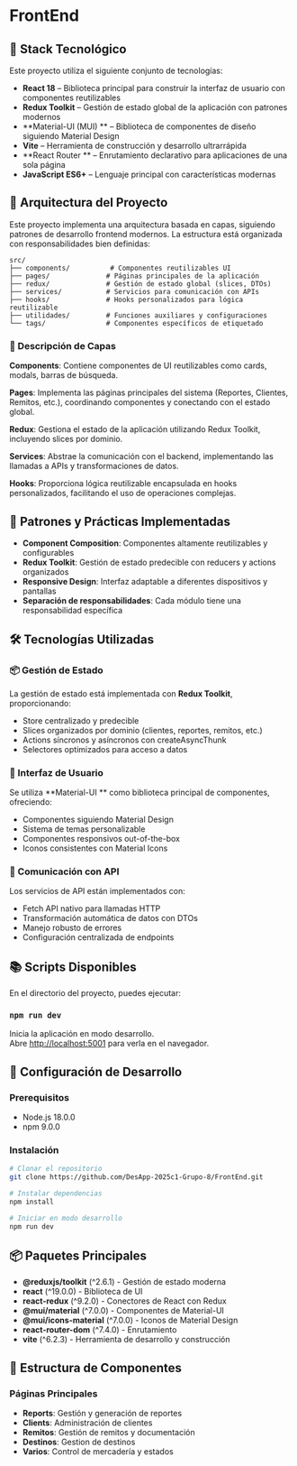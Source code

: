 # FrontEnd

## 🚀 Stack Tecnológico

Este proyecto utiliza el siguiente conjunto de tecnologías:

- **React 18** – Biblioteca principal para construir la interfaz de usuario con componentes reutilizables
- **Redux Toolkit** – Gestión de estado global de la aplicación con patrones modernos
- **Material-UI (MUI) ** – Biblioteca de componentes de diseño siguiendo Material Design
- **Vite** – Herramienta de construcción y desarrollo ultrarrápida
- **React Router ** – Enrutamiento declarativo para aplicaciones de una sola página
- **JavaScript ES6+** – Lenguaje principal con características modernas


## 🧱 Arquitectura del Proyecto

Este proyecto implementa una arquitectura basada en capas, siguiendo patrones de desarrollo frontend modernos. La estructura está organizada con responsabilidades bien definidas:

```
src/
├── components/          # Componentes reutilizables UI
├── pages/              # Páginas principales de la aplicación  
├── redux/              # Gestión de estado global (slices, DTOs)
├── services/           # Servicios para comunicación con APIs
├── hooks/              # Hooks personalizados para lógica reutilizable
├── utilidades/         # Funciones auxiliares y configuraciones
└── tags/               # Componentes específicos de etiquetado
```

### 📁 Descripción de Capas

**Components**: Contiene componentes de UI reutilizables como cards, modals, barras de búsqueda. 

**Pages**: Implementa las páginas principales del sistema (Reportes, Clientes, Remitos, etc.), coordinando componentes y conectando con el estado global.

**Redux**: Gestiona el estado de la aplicación utilizando Redux Toolkit, incluyendo slices por dominio.

**Services**: Abstrae la comunicación con el backend, implementando las llamadas a APIs y transformaciones de datos.

**Hooks**: Proporciona lógica reutilizable encapsulada en hooks personalizados, facilitando el uso de operaciones complejas.


## 🧩 Patrones y Prácticas Implementadas

- **Component Composition**: Componentes altamente reutilizables y configurables
- **Redux Toolkit**: Gestión de estado predecible con reducers y actions organizados
- **Responsive Design**: Interfaz adaptable a diferentes dispositivos y pantallas
- **Separación de responsabilidades**: Cada módulo tiene una responsabilidad específica

## 🛠️ Tecnologías Utilizadas

### 📦 Gestión de Estado
La gestión de estado está implementada con **Redux Toolkit**, proporcionando:
- Store centralizado y predecible
- Slices organizados por dominio (clientes, reportes, remitos, etc.)
- Actions síncronos y asíncronos con createAsyncThunk
- Selectores optimizados para acceso a datos

### 🎨 Interfaz de Usuario
Se utiliza **Material-UI ** como biblioteca principal de componentes, ofreciendo:
- Componentes siguiendo Material Design
- Sistema de temas personalizable
- Componentes responsivos out-of-the-box
- Iconos consistentes con Material Icons

### 🔗 Comunicación con API
Los servicios de API están implementados con:
- Fetch API nativo para llamadas HTTP
- Transformación automática de datos con DTOs
- Manejo robusto de errores
- Configuración centralizada de endpoints


## 📚 Scripts Disponibles

En el directorio del proyecto, puedes ejecutar:

### `npm run dev`
Inicia la aplicación en modo desarrollo.\
Abre [http://localhost:5001](http://localhost:5001) para verla en el navegador.



## 🚦 Configuración de Desarrollo

### Prerequisitos
- Node.js 18.0.0 
- npm 9.0.0 

### Instalación
```bash
# Clonar el repositorio
git clone https://github.com/DesApp-2025c1-Grupo-8/FrontEnd.git

# Instalar dependencias
npm install

# Iniciar en modo desarrollo
npm run dev
```

## 📦 Paquetes Principales

- **@reduxjs/toolkit** (^2.6.1) - Gestión de estado moderna
- **react** (^19.0.0) - Biblioteca de UI
- **react-redux** (^9.2.0) - Conectores de React con Redux
- **@mui/material** (^7.0.0) - Componentes de Material-UI
- **@mui/icons-material** (^7.0.0) - Iconos de Material Design
- **react-router-dom** (^7.4.0) - Enrutamiento
- **vite** (^6.2.3) - Herramienta de desarrollo y construcción

## 🎨 Estructura de Componentes


### Páginas Principales
- **Reports**: Gestión y generación de reportes
- **Clients**: Administración de clientes
- **Remitos**: Gestión de remitos y documentación
- **Destinos**: Gestion de destinos
- **Varios**: Control de mercadería y estados

